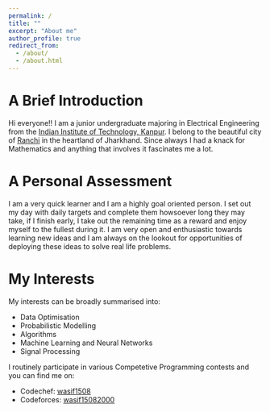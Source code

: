 ```yaml
---
permalink: /
title: ""
excerpt: "About me"
author_profile: true
redirect_from: 
  - /about/
  - /about.html
---
```


A Brief Introduction
======

Hi everyone!! I am a junior undergraduate majoring in Electrical Engineering from the [Indian Institute of Technology, Kanpur](https://iitk.ac.in). I belong to the beautiful city of [Ranchi](https://www.google.com/search?gs_ssp=eJzj4tTP1TcwLCkpMTNg9GIrSsxLzsgEADbMBcg&q=ranchi&oq=Ranch&aqs=chrome.1.69i57j46l2j0l2j46j0.1454j0j7&sourceid=chrome&ie=UTF-8) in the heartland of Jharkhand. Since always I had a knack for Mathematics and anything that involves it fascinates me a lot.

A Personal Assessment
======

I am a very quick learner and I am a highly goal oriented person. I set out my day with daily targets and complete them howsoever long they may take, if I finish early, I take out the remaining time as a reward and enjoy myself to the fullest during it. I am very open and enthusiastic towards learning new ideas and I am always on the lookout for opportunities of deploying these ideas to solve real life problems.

My Interests
======
My interests can be broadly summarised into:
* Data Optimisation
* Probabilistic Modelling
* Algorithms
* Machine Learning and Neural Networks
* Signal Processing

I routinely participate in various Competetive Programming contests and you can find me on:
* Codechef: [wasif1508](https://codechef.com/users/wasif1508)
* Codeforces: [wasif15082000](https://codeforces.com/profile/wasif15082000)
